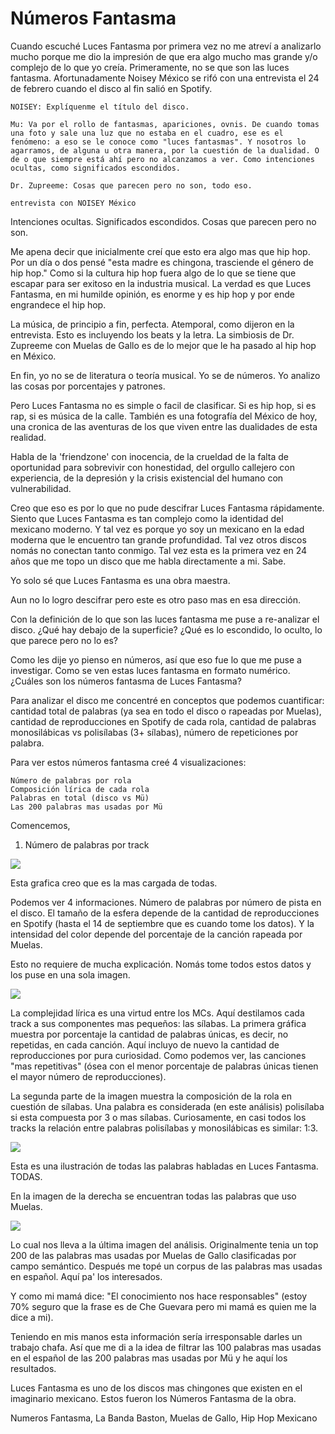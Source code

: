 # Números Fantasma

Cuando escuché Luces Fantasma por primera vez no me atreví a analizarlo mucho porque me dio la impresión de que era algo mucho mas grande y/o complejo de lo que yo creía. Primeramente, no se que son las luces fantasma. Afortunadamente Noisey México se rifó con una entrevista el 24 de febrero cuando el disco al fin salió en Spotify.

    NOISEY: Explíquenme el título del disco.

    Mu: Va por el rollo de fantasmas, apariciones, ovnis. De cuando tomas una foto y sale una luz que no estaba en el cuadro, ese es el fenómeno: a eso se le conoce como "luces fantasmas". Y nosotros lo agarramos, de alguna u otra manera, por la cuestión de la dualidad. O de o que siempre está ahí pero no alcanzamos a ver. Como intenciones ocultas, como significados escondidos.

    Dr. Zupreeme: Cosas que parecen pero no son, todo eso.

    entrevista con NOISEY México

Intenciones ocultas. Significados escondidos. Cosas que parecen pero no son.

Me apena decir que inicialmente creí que esto era algo mas que hip hop. Por un día o dos pensé "esta madre es chingona, trasciende el género de hip hop." Como si la cultura hip hop fuera algo de lo que se tiene que escapar para ser exitoso en la industria musical. La verdad es que Luces Fantasma, en mi humilde opinión, es enorme y es hip hop y por ende engrandece el hip hop.

La música, de principio a fin, perfecta. Atemporal, como dijeron en la entrevista. Esto es incluyendo los beats y la letra. La simbiosis de Dr. Zupreeme con Muelas de Gallo es de lo mejor que le ha pasado al hip hop en México.

En fin, yo no se de literatura o teoría musical. Yo se de números. Yo analizo las cosas por porcentajes y patrones.

Pero Luces Fantasma no es simple o facil de clasificar. Si es hip hop, si es rap, si es música de la calle. También es una fotografía del México de hoy, una cronica de las aventuras de los que viven entre las dualidades de esta realidad.

Habla de la 'friendzone' con inocencia, de la crueldad de la falta de oportunidad para sobrevivir con honestidad, del orgullo callejero con experiencia, de la depresión y la crisis existencial del humano con vulnerabilidad.

Creo que eso es por lo que no pude descifrar Luces Fantasma rápidamente. Siento que Luces Fantasma es tan complejo como la identidad del mexicano moderno. Y tal vez es porque yo soy un mexicano en la edad moderna que le encuentro tan grande profundidad. Tal vez otros discos nomás no conectan tanto conmigo. Tal vez esta es la primera vez en 24 años que me topo un disco que me habla directamente a mi. Sabe.

Yo solo sé que Luces Fantasma es una obra maestra.

Aun no lo logro descifrar pero este es otro paso mas en esa dirección.

Con la definición de lo que son las luces fantasma me puse a re-analizar el disco. ¿Qué hay debajo de la superficie? ¿Qué es lo escondido, lo oculto, lo que parece pero no lo es?

Como les dije yo pienso en números, así que eso fue lo que me puse a investigar. Como se ven estas luces fantasma en formato numérico.
¿Cuáles son los números fantasma de Luces Fantasma?

Para analizar el disco me concentré en conceptos que podemos cuantificar: cantidad total de palabras (ya sea en todo el disco o rapeadas por Muelas), cantidad de reproducciones en Spotify de cada rola, cantidad de palabras monosilábicas vs polisílabas (3+ sílabas), número de repeticiones por palabra.

Para ver estos números fantasma creé 4 visualizaciones:

    Número de palabras por rola
    Composición lírica de cada rola
    Palabras en total (disco vs Mü)
    Las 200 palabras mas usadas por Mü

Comencemos,

1. Número de palabras por track
<div class='tableauPlaceholder' id='viz1580022381393' style='position: relative'><noscript><a href='https:&#47;&#47;chekos-whitehouses-sflj.squarespace.com&#47;numeros-fantasma&#47;2017&#47;9&#47;23&#47;numeros-fantasma'><img alt=' ' src='https:&#47;&#47;public.tableau.com&#47;static&#47;images&#47;Ra&#47;RapAnalisisNumerosFantasma&#47;TOTALPALABRASXTRACK&#47;1_rss.png' style='border: none' /></a></noscript><object class='tableauViz'  style='display:none;'><param name='host_url' value='https%3A%2F%2Fpublic.tableau.com%2F' /> <param name='embed_code_version' value='3' /> <param name='site_root' value='' /><param name='name' value='RapAnalisisNumerosFantasma&#47;TOTALPALABRASXTRACK' /><param name='tabs' value='no' /><param name='toolbar' value='yes' /><param name='static_image' value='https:&#47;&#47;public.tableau.com&#47;static&#47;images&#47;Ra&#47;RapAnalisisNumerosFantasma&#47;TOTALPALABRASXTRACK&#47;1.png' /> <param name='animate_transition' value='yes' /><param name='display_static_image' value='yes' /><param name='display_spinner' value='yes' /><param name='display_overlay' value='yes' /><param name='display_count' value='yes' /><param name='filter' value='wmode=opaque' /></object></div>                <script type='text/javascript'>                    var divElement = document.getElementById('viz1580022381393');                    var vizElement = divElement.getElementsByTagName('object')[0];                    vizElement.style.width='100%';vizElement.style.height=(divElement.offsetWidth*0.75)+'px';                    var scriptElement = document.createElement('script');                    scriptElement.src = 'https://public.tableau.com/javascripts/api/viz_v1.js';                    vizElement.parentNode.insertBefore(scriptElement, vizElement);                </script>

Esta grafica creo que es la mas cargada de todas.

Podemos ver 4 informaciones. Número de palabras por número de pista en el disco. El tamaño de la esfera depende de la cantidad de reproducciones en Spotify (hasta el 14 de septiembre que es cuando tome los datos). Y la intensidad del color depende del porcentaje de la canción rapeada por Muelas.

Esto no requiere de mucha explicación. Nomás tome todos estos datos y los puse en una sola imagen.
<div class='tableauPlaceholder' id='viz1580022405284' style='position: relative'><noscript><a href='https:&#47;&#47;chekos-whitehouses-sflj.squarespace.com&#47;numeros-fantasma&#47;2017&#47;9&#47;23&#47;numeros-fantasma'><img alt=' ' src='https:&#47;&#47;public.tableau.com&#47;static&#47;images&#47;Ra&#47;RapAnalisisNumerosFantasma&#47;Dashboard2&#47;1_rss.png' style='border: none' /></a></noscript><object class='tableauViz'  style='display:none;'><param name='host_url' value='https%3A%2F%2Fpublic.tableau.com%2F' /> <param name='embed_code_version' value='3' /> <param name='site_root' value='' /><param name='name' value='RapAnalisisNumerosFantasma&#47;Dashboard2' /><param name='tabs' value='no' /><param name='toolbar' value='yes' /><param name='static_image' value='https:&#47;&#47;public.tableau.com&#47;static&#47;images&#47;Ra&#47;RapAnalisisNumerosFantasma&#47;Dashboard2&#47;1.png' /> <param name='animate_transition' value='yes' /><param name='display_static_image' value='yes' /><param name='display_spinner' value='yes' /><param name='display_overlay' value='yes' /><param name='display_count' value='yes' /><param name='filter' value='wmode=opaque' /></object></div>                <script type='text/javascript'>                    var divElement = document.getElementById('viz1580022405284');                    var vizElement = divElement.getElementsByTagName('object')[0];                    vizElement.style.width='100%';vizElement.style.height=(divElement.offsetWidth*0.75)+'px';                    var scriptElement = document.createElement('script');                    scriptElement.src = 'https://public.tableau.com/javascripts/api/viz_v1.js';                    vizElement.parentNode.insertBefore(scriptElement, vizElement);                </script>

La complejidad lírica es una virtud entre los MCs. Aquí destilamos cada track a sus componentes mas pequeños: las sílabas. La primera gráfica muestra por porcentaje la cantidad de palabras únicas, es decir, no repetidas, en cada canción. Aquí incluyo de nuevo la cantidad de reproducciones por pura curiosidad. Como podemos ver, las canciones "mas repetitivas" (ósea con el menor porcentaje de palabras únicas tienen el mayor número de reproducciones).

La segunda parte de la imagen muestra la composición de la rola en cuestión de sílabas. Una palabra es considerada (en este análisis) polisílaba si esta compuesta por 3 o mas sílabas. Curiosamente, en casi todos los tracks la relación entre palabras polisílabas y monosilábicas es similar: 1:3.

<div class='tableauPlaceholder' id='viz1580022419796' style='position: relative'><noscript><a href='https:&#47;&#47;chekos-whitehouses-sflj.squarespace.com&#47;numeros-fantasma&#47;2017&#47;9&#47;23&#47;numeros-fantasma'><img alt=' ' src='https:&#47;&#47;public.tableau.com&#47;static&#47;images&#47;Ra&#47;RapAnalisisNumerosFantasma&#47;Dashboard3&#47;1_rss.png' style='border: none' /></a></noscript><object class='tableauViz'  style='display:none;'><param name='host_url' value='https%3A%2F%2Fpublic.tableau.com%2F' /> <param name='embed_code_version' value='3' /> <param name='site_root' value='' /><param name='name' value='RapAnalisisNumerosFantasma&#47;Dashboard3' /><param name='tabs' value='no' /><param name='toolbar' value='yes' /><param name='static_image' value='https:&#47;&#47;public.tableau.com&#47;static&#47;images&#47;Ra&#47;RapAnalisisNumerosFantasma&#47;Dashboard3&#47;1.png' /> <param name='animate_transition' value='yes' /><param name='display_static_image' value='yes' /><param name='display_spinner' value='yes' /><param name='display_overlay' value='yes' /><param name='display_count' value='yes' /><param name='filter' value='wmode=opaque' /></object></div>                <script type='text/javascript'>                    var divElement = document.getElementById('viz1580022419796');                    var vizElement = divElement.getElementsByTagName('object')[0];                    vizElement.style.width='100%';vizElement.style.height=(divElement.offsetWidth*0.75)+'px';                    var scriptElement = document.createElement('script');                    scriptElement.src = 'https://public.tableau.com/javascripts/api/viz_v1.js';                    vizElement.parentNode.insertBefore(scriptElement, vizElement);                </script>

Esta es una ilustración de todas las palabras habladas en Luces Fantasma. TODAS.

En la imagen de la derecha se encuentran todas las palabras que uso Muelas.

<div class='tableauPlaceholder' id='viz1580022432394' style='position: relative'><noscript><a href='https:&#47;&#47;chekos-whitehouses-sflj.squarespace.com&#47;numeros-fantasma&#47;2017&#47;9&#47;23&#47;numeros-fantasma'><img alt=' ' src='https:&#47;&#47;public.tableau.com&#47;static&#47;images&#47;Ra&#47;RapAnalisisNumerosFantasma&#47;TOP200MUELAS&#47;1_rss.png' style='border: none' /></a></noscript><object class='tableauViz'  style='display:none;'><param name='host_url' value='https%3A%2F%2Fpublic.tableau.com%2F' /> <param name='embed_code_version' value='3' /> <param name='site_root' value='' /><param name='name' value='RapAnalisisNumerosFantasma&#47;TOP200MUELAS' /><param name='tabs' value='no' /><param name='toolbar' value='yes' /><param name='static_image' value='https:&#47;&#47;public.tableau.com&#47;static&#47;images&#47;Ra&#47;RapAnalisisNumerosFantasma&#47;TOP200MUELAS&#47;1.png' /> <param name='animate_transition' value='yes' /><param name='display_static_image' value='yes' /><param name='display_spinner' value='yes' /><param name='display_overlay' value='yes' /><param name='display_count' value='yes' /><param name='filter' value='wmode=opaque' /></object></div>                <script type='text/javascript'>                    var divElement = document.getElementById('viz1580022432394');                    var vizElement = divElement.getElementsByTagName('object')[0];                    vizElement.style.width='100%';vizElement.style.height=(divElement.offsetWidth*0.75)+'px';                    var scriptElement = document.createElement('script');                    scriptElement.src = 'https://public.tableau.com/javascripts/api/viz_v1.js';                    vizElement.parentNode.insertBefore(scriptElement, vizElement);                </script>

Lo cual nos lleva a la última imagen del análisis. Originalmente tenia un top 200 de las palabras mas usadas por Muelas de Gallo clasificadas por campo semántico. Después me topé un corpus de las palabras mas usadas en español. Aquí pa' los interesados.

Y como mi mamá dice: "El conocimiento nos hace responsables" (estoy 70% seguro que la frase es de Che Guevara pero mi mamá es quien me la dice a mi).

Teniendo en mis manos esta información sería irresponsable darles un trabajo chafa. Así que me di a la idea de filtrar las 100 palabras mas usadas en el español de las 200 palabras mas usadas por Mü y he aquí los resultados.

Luces Fantasma es uno de los discos mas chingones que existen en el imaginario mexicano. Estos fueron los Números Fantasma de la obra.

Numeros Fantasma, La Banda Baston, Muelas de Gallo, Hip Hop Mexicano
